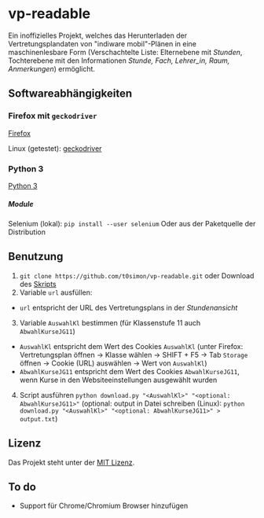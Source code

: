 # vp-readable
Ein inoffizielles Projekt, welches das Herunterladen der Vertretungsplandaten von "indiware mobil"-Plänen in eine maschinenlesbare Form (Verschachtelte Liste: Elternebene mit *Stunden*, Tochterebene mit den Informationen *Stunde, Fach, Lehrer_in, Raum, Anmerkungen*) ermöglicht.

## Softwareabhängigkeiten
### Firefox mit `geckodriver`
[Firefox](https://getfirefox.com)

Linux (getestet): [geckodriver](https://github.com/mozilla/geckodriver)

### Python 3
[Python 3](https://www.python.org/)

##### Module
Selenium (lokal): `pip install --user selenium`
Oder aus der Paketquelle der Distribution

## Benutzung
1. `git clone https://github.com/t0simon/vp-readable.git` oder Download des [Skripts](https://github.com/t0simon/vp-readable/blob/master/download.py)
2. Variable `url` ausfüllen:
  - `url` entspricht der URL des Vertretungsplans in der *Stundenansicht*
3. Variable `AuswahlKl` bestimmen (für Klassenstufe 11 auch `AbwahlKurseJG11`)
  - `AuswahlKl` entspricht dem Wert des Cookies `AuswahlKl` (unter Firefox: Vertretungsplan öffnen -> Klasse wählen -> SHIFT + F5 -> Tab `Storage` öffnen -> Cookie (URL) auswählen -> Wert von `AuswahlKl`)
  - `AbwahlKurseJG11` entspricht dem Wert des Cookies `AbwahlKurseJG11`, wenn Kurse in den Websiteeinstellungen ausgewählt wurden
4. Script ausführen `python download.py "<AuswahlKl>" "<optional: AbwahlKurseJG11>"`
(optional: output in Datei schreiben (Linux): `python download.py "<AuswahlKl>" "<optional: AbwahlKurseJG11>" > output.txt`)

## Lizenz

Das Projekt steht unter der [MIT Lizenz](https://github.com/t0simon/vp-readable/blob/master/LICENSE).

## To do
- Support für Chrome/Chromium Browser hinzufügen
